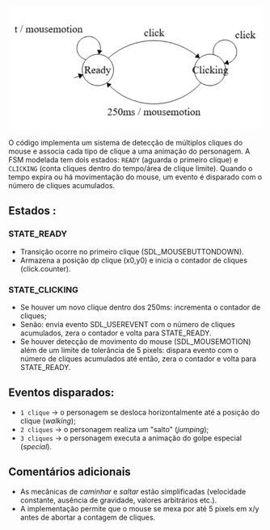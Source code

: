 ![FSM](FSM.png)

O código implementa um sistema de detecção de múltiplos cliques do mouse e associa cada tipo de clique a uma animação do personagem.
A FSM modelada tem dois estados: `READY` (aguarda o primeiro clique) e `CLICKING` (conta cliques dentro do tempo/área de clique limite). Quando o tempo expira ou há movimentação do mouse, um evento é disparado com o número de cliques acumulados.

## Estados :
### STATE_READY
* Transição ocorre no primeiro clique (SDL_MOUSEBUTTONDOWN).
* Armazena a posição dp clique (x0,y0) e inicia o contador de cliques (click.counter).
### STATE_CLICKING
* Se houver um novo clique dentro dos 250ms: incrementa o contador de cliques;
* Senão: envia evento SDL_USEREVENT com o número de cliques acumulados, zera o contador e volta para STATE_READY.
* Se houver detecção de movimento do mouse (SDL_MOUSEMOTION) além de um limite de tolerância de 5 pixels: dispara evento com o número de cliques acumulados até então, zera o contador e volta para STATE_READY.

## Eventos disparados:
* `1 clique` → o personagem se desloca horizontalmente até a posição do clique (*walking*);
* `2 cliques` → o personagem realiza um "salto" (*jumping*);
* `3 cliques` → o personagem executa a animação do golpe especial (*special*).

## Comentários adicionais
- As mecânicas de *caminhar* e *saltar* estão simplificadas (velocidade constante, ausência de gravidade, valores arbitrários etc.).
- A implementação permite que o mouse se mexa por até 5 pixels em x/y antes de abortar a contagem de cliques.
